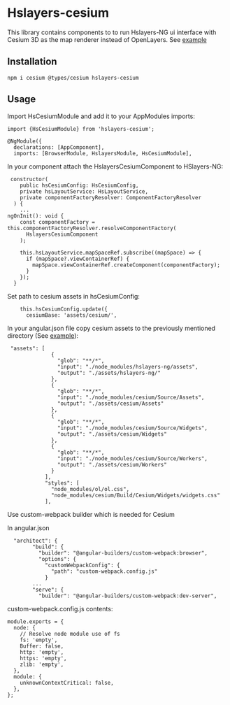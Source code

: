 # Hslayers-cesium

This library contains components to to run Hslayers-NG ui interface with Cesium 3D as the map renderer instead of OpenLayers.
See [example](https://github.com/hslayers/examples/tree/master/cesium)

## Installation

```
npm i cesium @types/cesium hslayers-cesium
```

## Usage

Import HsCesiumModule and add it to your AppModules imports:

```
import {HsCesiumModule} from 'hslayers-cesium';

@NgModule({
  declarations: [AppComponent],
  imports: [BrowserModule, HslayersModule, HsCesiumModule],

```

In your component attach the HslayersCesiumComponent to HSlayers-NG:

```
 constructor(
    public hsCesiumConfig: HsCesiumConfig,
    private hsLayoutService: HsLayoutService,
    private componentFactoryResolver: ComponentFactoryResolver
  ) {
    ...  
ngOnInit(): void {
    const componentFactory = this.componentFactoryResolver.resolveComponentFactory(
      HslayersCesiumComponent
    );

    this.hsLayoutService.mapSpaceRef.subscribe((mapSpace) => {
      if (mapSpace?.viewContainerRef) {
        mapSpace.viewContainerRef.createComponent(componentFactory);
      }
    });
  }
```

Set path to cesium assets in hsCesiumConfig:

```
    this.hsCesiumConfig.update({
      cesiumBase: 'assets/cesium/',
```

In your angular.json file copy cesium assets to the previously mentioned directory (See [example](https://github.com/hslayers/examples/blob/master/angular.json)):

```
 "assets": [
              {
                "glob": "**/*",
                "input": "./node_modules/hslayers-ng/assets",
                "output": "./assets/hslayers-ng/"
              },    
              {
                "glob": "**/*",
                "input": "./node_modules/cesium/Source/Assets",
                "output": "./assets/cesium/Assets"
              },
              {
                "glob": "**/*",
                "input": "./node_modules/cesium/Source/Widgets",
                "output": "./assets/cesium/Widgets"
              },
              {
                "glob": "**/*",
                "input": "./node_modules/cesium/Source/Workers",
                "output": "./assets/cesium/Workers"
              }
            ],
            "styles": [
              "node_modules/ol/ol.css",
              "node_modules/cesium/Build/Cesium/Widgets/widgets.css"
            ],
```

Use custom-webpack builder which is needed for Cesium

In angular.json

```
  "architect": {
        "build": {
          "builder": "@angular-builders/custom-webpack:browser",
          "options": {
            "customWebpackConfig": {
              "path": "custom-webpack.config.js"
            }
        ...
        "serve": {
          "builder": "@angular-builders/custom-webpack:dev-server",    
```


custom-webpack.config.js contents:

```
module.exports = {
  node: {
    // Resolve node module use of fs
    fs: 'empty',
    Buffer: false,
    http: 'empty',
    https: 'empty',
    zlib: 'empty',
  },
  module: {
    unknownContextCritical: false,
  },
};
```